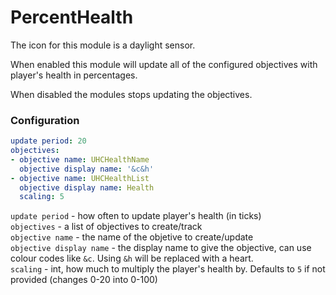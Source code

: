 PercentHealth
=============

The icon for this module is a daylight sensor.

When enabled this module will update all of the configured objectives with player's health
in percentages.

When disabled the modules stops updating the objectives.

### Configuration

```yaml
update period: 20
objectives:
- objective name: UHCHealthName
  objective display name: '&c&h'
- objective name: UHCHealthList
  objective display name: Health
  scaling: 5
```

`update period` - how often to update player's health (in ticks)  
`objectives` - a list of objectives to create/track  
	`objective name` - the name of the objetive to create/update  
	`objective display name` - the display name to give the objective, can use colour codes like `&c`. Using `&h` will be replaced with a heart.  
  `scaling` - int, how much to multiply the player's health by. Defaults to `5` if not provided (changes 0-20 into 0-100)  
